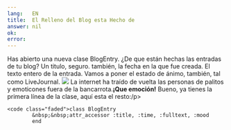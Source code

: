 ```yaml
---
lang:   EN
title:  El Relleno del Blog esta Hecho de
answer: nil
ok:     
error:  
---
```


Has abierto una nueva clase BlogEntry. &iquest;De que est&aacute;n hechas las entradas de tu blog? Un titulo, seguro. tambi&eacute;n,
        la fecha en la que fue creada. El texto entero de la entrada.
    Vamos a poner el estado de &aacute;nimo, tambi&eacute;n, tal como LiveJournal. <img src="intro_files/sick.gif"> La internet ha tra&iacute;do de vuelta las personas de palitos y emoticones
        fuera de la bancarrota.__&iexcl;Que emoci&oacute;n!__
    Bueno, ya tienes la primera l&iacute;nea de la clase, aqu&iacute; esta el resto:/p&gt;
    

    <code class="faded">class BlogEntry
            &nbsp;&nbsp;attr_accessor :title, :time, :fulltext, :mood
            end
    
